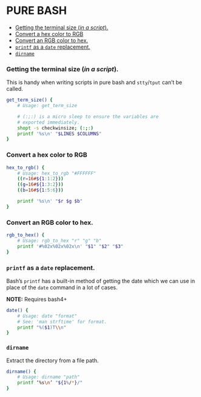 # PURE BASH

<!-- vim-markdown-toc GFM -->

* [Getting the terminal size (*in a script*).](#getting-the-terminal-size-in-a-script)
* [Convert a hex color to RGB](#convert-a-hex-color-to-rgb)
* [Convert an RGB color to hex.](#convert-an-rgb-color-to-hex)
* [`printf` as a `date` replacement.](#printf-as-a-date-replacement)
* [`dirname`](#dirname)

<!-- vim-markdown-toc -->


### Getting the terminal size (*in a script*).

This is handy when writing scripts in pure bash and `stty`/`tput` can’t be
called.

```sh
get_term_size() {
    # Usage: get_term_size

    # (:;:) is a micro sleep to ensure the variables are
    # exported immediately.
    shopt -s checkwinsize; (:;:)
    printf '%s\n' "$LINES $COLUMNS"
}
```


### Convert a hex color to RGB

```sh
hex_to_rgb() {
    # Usage: hex_to_rgb "#FFFFFF"
    ((r=16#${1:1:2}))
    ((g=16#${1:3:2}))
    ((b=16#${1:5:6}))

    printf '%s\n' "$r $g $b"
}
```


### Convert an RGB color to hex.

```sh
rgb_to_hex() {
    # Usage: rgb_to_hex "r" "g" "b"
    printf '#%02x%02x%02x\n' "$1" "$2" "$3"
}
```


### `printf` as a `date` replacement.

Bash’s `printf` has a built-in method of getting the date which we can use
in place of the `date` command in a lot of cases.

**NOTE:** Requires bash4+

```sh
date() {
    # Usage: date "format"
    # See: 'man strftime' for format.
    printf "%($1)T\\n"
}
```


### `dirname`

Extract the directory from a file path.

```sh
dirname() {
    # Usage: dirname "path"
    printf ‘%s\n’ "${1%/*}/"
}
```


